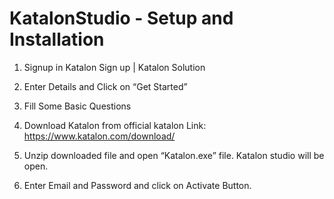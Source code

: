 # KatalonStudio - Setup and Installation

1.	Signup in Katalon Sign up | Katalon Solution



2.	Enter Details and Click on “Get Started”
3.	Fill Some Basic Questions
4.	Download Katalon from official katalon Link: https://www.katalon.com/download/
5.	Unzip  downloaded file and open “Katalon.exe” file. Katalon studio will be open.
6.	Enter Email and Password and click on Activate Button.
